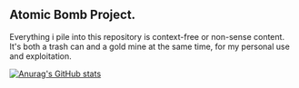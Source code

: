 ## Atomic Bomb Project.
Everything i pile into this repository is context-free or non-sense content. It's both a trash can and a gold mine at the same time, for my personal use and exploitation.

[![Anurag's GitHub stats](https://github-readme-stats.vercel.app/api?username=luizpgt&show_icons=true&theme=dark)](https://github.com/anuraghazra/github-readme-stats)
